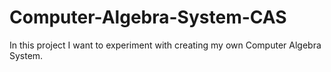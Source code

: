 # Computer-Algebra-System-CAS

In this project I want to experiment with creating my own Computer Algebra System.
